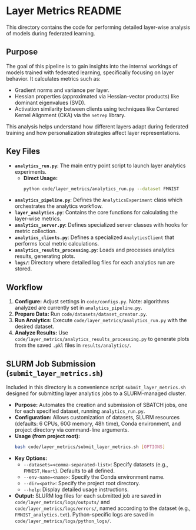 # Layer Metrics README

This directory contains the code for performing detailed layer-wise analysis of models during federated learning.

## Purpose

The goal of this pipeline is to gain insights into the internal workings of models trained with federated learning, specifically focusing on layer behavior. It calculates metrics such as:

*   Gradient norms and variance per layer.
*   Hessian properties (approximated via Hessian-vector products) like dominant eigenvalues (SVD).
*   Activation similarity between clients using techniques like Centered Kernel Alignment (CKA) via the `netrep` library.

This analysis helps understand how different layers adapt during federated training and how personalization strategies affect layer representations.

## Key Files

*   **`analytics_run.py`**: The main entry point script to launch layer analytics experiments.
    *   **Direct Usage:**
        ```bash
        python code/layer_metrics/analytics_run.py --dataset FMNIST
        ```
*   **`analytics_pipeline.py`**: Defines the `AnalyticsExperiment` class which orchestrates the analytics workflow.
*   **`layer_analytics.py`**: Contains the core functions for calculating the layer-wise metrics.
*   **`analytics_server.py`**: Defines specialized server classes with hooks for metric collection.
*   **`analytics_clients.py`**: Defines a specialized `AnalyticsClient` that performs local metric calculations.
*   **`analytics_results_processing.py`**: Loads and processes analytics results, generating plots.
*   **`logs/`**: Directory where detailed log files for each analytics run are stored.

## Workflow

1.  **Configure:** Adjust settings in `code/configs.py`. Note: algorithms analyzed are currently set in `analytics_pipeline.py`.
2.  **Prepare Data:** Run `code/datasets/dataset_creator.py`.
3.  **Run Analytics:** Execute `code/layer_metrics/analytics_run.py` with the desired dataset.
4.  **Analyze Results:** Use `code/layer_metrics/analytics_results_processing.py` to generate plots from the saved `.pkl` files in `results/analytics/`.

## SLURM Job Submission (`submit_layer_metrics.sh`)

Included in this directory is a convenience script `submit_layer_metrics.sh` designed for submitting layer analytics jobs to a SLURM-managed cluster.

*   **Purpose:** Automates the creation and submission of SBATCH jobs, one for each specified dataset, running `analytics_run.py`.
*   **Configuration:** Allows customization of datasets, SLURM resources (defaults: 6 CPUs, 60G memory, 48h time), Conda environment, and project directory via command-line arguments.
*   **Usage (from project root):**
    ```bash
    bash code/layer_metrics/submit_layer_metrics.sh [OPTIONS]
    ```
*   **Key Options:**
    *   `--datasets=<comma-separated-list>`: Specify datasets (e.g., `FMNIST,Heart`). Defaults to all defined.
    *   `--env-name=<name>`: Specify the Conda environment name.
    *   `--dir=<path>`: Specify the project root directory.
    *   `--help`: Display detailed usage instructions.
*   **Output:** SLURM log files for each submitted job are saved in `code/layer_metrics/logs/outputs/` and `code/layer_metrics/logs/errors/`, named according to the dataset (e.g., `FMNIST_analytics.txt`). Python-specific logs are saved in `code/layer_metrics/logs/python_logs/`.